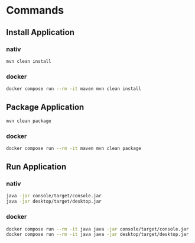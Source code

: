 # Commands

## Install Application
### nativ
```bash
mvn clean install
```

### docker
```bash
docker compose run --rm -it maven mvn clean install
```

## Package Application
```bash
mvn clean package
```

### docker
```bash
docker compose run --rm -it maven mvn clean package
```

## Run Application

### nativ
```bash
java -jar console/target/console.jar
java -jar desktop/target/desktop.jar
```

### docker
```bash
docker compose run --rm -it java java -jar console/target/console.jar
docker compose run --rm -it java java -jar desktop/target/desktop.jar
```
